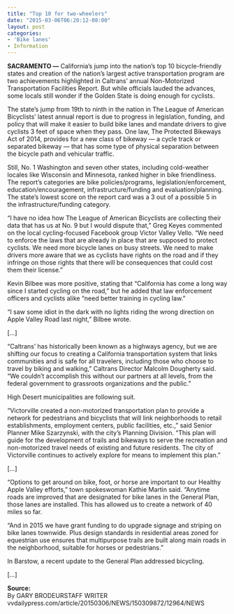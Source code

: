 ```yaml
---
title: "Top 10 for two-wheelers"
date: "2015-03-06T06:20:12-08:00"
layout: post
categories:
- 'Bike lanes'
- Information
---
```


**SACRAMENTO —** California’s jump into the nation’s top 10 bicycle-friendly states and creation of the nation’s largest active transportation program are two achievements highlighted in Caltrans’ annual Non-Motorized Transportation Facilities Report. But while officials lauded the advances, some locals still wonder if the Golden State is doing enough for cyclists.

The state’s jump from 19th to ninth in the nation in The League of American Bicyclists’ latest annual report is due to progress in legislation, funding, and policy that will make it easier to build bike lanes and mandate drivers to give cyclists 3 feet of space when they pass. One law, The Protected Bikeways Act of 2014, provides for a new class of bikeway — a cycle track or separated bikeway — that has some type of physical separation between the bicycle path and vehicular traffic.

Still, No. 1 Washington and seven other states, including cold-weather locales like Wisconsin and Minnesota, ranked higher in bike friendliness. The report’s categories are bike policies/programs, legislation/enforcement, education/encouragement, infrastructure/funding and evaluation/planning. The state’s lowest score on the report card was a 3 out of a possible 5 in the infrastructure/funding category.

“I have no idea how The League of American Bicyclists are collecting their data that has us at No. 9 but I would dispute that,” Greg Keyes commented on the local cycling-focused Facebook group Victor Valley Vello. “We need to enforce the laws that are already in place that are supposed to protect cyclists. We need more bicycle lanes on busy streets. We need to make drivers more aware that we as cyclists have rights on the road and if they infringe on those rights that there will be consequences that could cost them their license.”

Kevin Bilbee was more positive, stating that “California has come a long way since I started cycling on the road,” but he added that law enforcement officers and cyclists alike “need better training in cycling law.”

“I saw some idiot in the dark with no lights riding the wrong direction on Apple Valley Road last night,” Bilbee wrote.

\[…\]

“Caltrans’ has historically been known as a highways agency, but we are shifting our focus to creating a California transportation system that links communities and is safe for all travelers, including those who choose to travel by biking and walking,” Caltrans Director Malcolm Dougherty said. “We couldn’t accomplish this without our partners at all levels, from the federal government to grassroots organizations and the public.”

High Desert municipalities are following suit.

“Victorville created a non-motorized transportation plan to provide a network for pedestrians and bicyclists that will link neighborhoods to retail establishments, employment centers, public facilities, etc.,” said Senior Planner Mike Szarzynski, with the city’s Planning Division. “This plan will guide for the development of trails and bikeways to serve the recreation and non-motorized travel needs of existing and future residents. The city of Victorville continues to actively explore for means to implement this plan.”

\[…\]

“Options to get around on bike, foot, or horse are important to our Healthy Apple Valley efforts,” town spokeswoman Kathie Martin said. “Anytime roads are improved that are designated for bike lanes in the General Plan, those lanes are installed. This has allowed us to create a network of 40 miles so far.

“And in 2015 we have grant funding to do upgrade signage and striping on bike lanes townwide. Plus design standards in residential areas zoned for equestrian use ensures that multipurpose trails are built along main roads in the neighborhood, suitable for horses or pedestrians.”

In Barstow, a recent update to the General Plan addressed bicycling.

\[…\]

**Source:**  
By GARY BRODEURSTAFF WRITER  
vvdailypress.com/article/20150306/NEWS/150309872/12964/NEWS